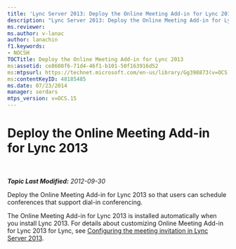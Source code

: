 ```yaml
---
title: 'Lync Server 2013: Deploy the Online Meeting Add-in for Lync 2013'
description: "Lync Server 2013: Deploy the Online Meeting Add-in for Lync 2013."
ms.reviewer: 
ms.author: v-lanac
author: lanachin
f1.keywords:
- NOCSH
TOCTitle: Deploy the Online Meeting Add-in for Lync 2013
ms:assetid: ce8608f6-71d4-46f1-b101-50f163916d52
ms:mtpsurl: https://technet.microsoft.com/en-us/library/Gg398873(v=OCS.15)
ms:contentKeyID: 48185485
ms.date: 07/23/2014
manager: serdars
mtps_version: v=OCS.15
---
```


# Deploy the Online Meeting Add-in for Lync 2013

<div data-xmlns="http://www.w3.org/1999/xhtml">

<div class="topic" data-xmlns="http://www.w3.org/1999/xhtml" data-msxsl="urn:schemas-microsoft-com:xslt" data-cs="https://msdn.microsoft.com/">

<div data-asp="https://msdn2.microsoft.com/asp">



</div>

<div id="mainSection">

<div id="mainBody">

<span> </span>

_**Topic Last Modified:** 2012-09-30_

Deploy the Online Meeting Add-in for Lync 2013 so that users can schedule conferences that support dial-in conferencing.

The Online Meeting Add-in for Lync 2013 is installed automatically when you install Lync 2013. For details about customizing Online Meeting Add-in for Lync 2013 for Lync, see [Configuring the meeting invitation in Lync Server 2013](lync-server-2013-configuring-the-meeting-invitation.md).

</div>

<span> </span>

</div>

</div>

</div>

